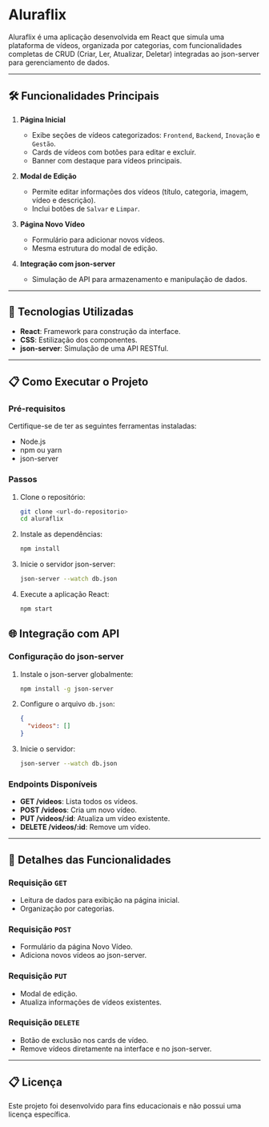 # Aluraflix

Aluraflix é uma aplicação desenvolvida em React que simula uma plataforma de vídeos, organizada por categorias, com funcionalidades completas de CRUD (Criar, Ler, Atualizar, Deletar) integradas ao json-server para gerenciamento de dados.

---

## 🛠️ Funcionalidades Principais

1. **Página Inicial**
   - Exibe seções de vídeos categorizados: `Frontend`, `Backend`, `Inovação` e `Gestão`.
   - Cards de vídeos com botões para editar e excluir.
   - Banner com destaque para vídeos principais.

2. **Modal de Edição**
   - Permite editar informações dos vídeos (título, categoria, imagem, vídeo e descrição).
   - Inclui botões de `Salvar` e `Limpar`.

3. **Página Novo Vídeo**
   - Formulário para adicionar novos vídeos.
   - Mesma estrutura do modal de edição.

4. **Integração com json-server**
   - Simulação de API para armazenamento e manipulação de dados.

---

## 🚀 Tecnologias Utilizadas

- **React**: Framework para construção da interface.
- **CSS**: Estilização dos componentes.
- **json-server**: Simulação de uma API RESTful.

---

## 📋 Como Executar o Projeto

### Pré-requisitos

Certifique-se de ter as seguintes ferramentas instaladas:
- Node.js
- npm ou yarn
- json-server

### Passos

1. Clone o repositório:
   ```bash
   git clone <url-do-repositorio>
   cd aluraflix
   ```

2. Instale as dependências:
   ```bash
   npm install
   ```

3. Inicie o servidor json-server:
   ```bash
   json-server --watch db.json
   ```

4. Execute a aplicação React:
   ```bash
   npm start
   ```


## 🌐 Integração com API

### Configuração do json-server

1. Instale o json-server globalmente:
   ```bash
   npm install -g json-server
   ```

2. Configure o arquivo `db.json`:
   ```json
   {
     "videos": []
   }
   ```

3. Inicie o servidor:
   ```bash
   json-server --watch db.json
   ```

### Endpoints Disponíveis

- **GET /videos**: Lista todos os vídeos.
- **POST /videos**: Cria um novo vídeo.
- **PUT /videos/:id**: Atualiza um vídeo existente.
- **DELETE /videos/:id**: Remove um vídeo.

---

## 📝 Detalhes das Funcionalidades

### Requisição `GET`
- Leitura de dados para exibição na página inicial.
- Organização por categorias.

### Requisição `POST`
- Formulário da página Novo Vídeo.
- Adiciona novos vídeos ao json-server.

### Requisição `PUT`
- Modal de edição.
- Atualiza informações de vídeos existentes.

### Requisição `DELETE`
- Botão de exclusão nos cards de vídeo.
- Remove vídeos diretamente na interface e no json-server.

---



## 📋 Licença

Este projeto foi desenvolvido para fins educacionais e não possui uma licença específica.
